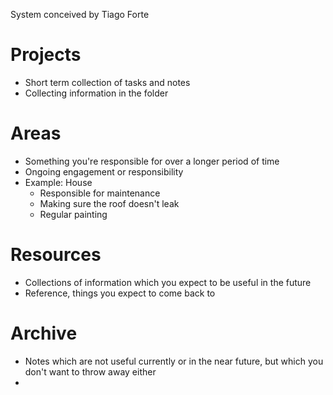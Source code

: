 
System conceived by Tiago Forte

# Projects

-  Short term collection of tasks and notes
-  Collecting information in the folder


# Areas

- Something you're responsible for over a longer period of time
- Ongoing engagement or responsibility
- Example: House
	- Responsible for maintenance
	- Making sure the roof doesn't leak
	- Regular painting

# Resources

- Collections of information which you expect to be useful in the future
- Reference, things you expect to come back to


# Archive

- Notes which are not useful currently or in the near future, but which you don't want to throw away either
- 